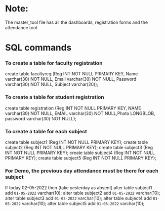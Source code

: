 # Note:
The master_tool file has all the dashboards, registration forms and the attendance tool.

# SQL commands

### To create a table for faculty registration

create table facultyreg (Reg INT NOT NULL PRIMARY KEY, Name varchar(30) NOT NULL, Email varchar(30) NOT NULL, Password varchar(30) NOT NULL, Subject varchar(20));

###  To create a table for student registration

create table registration (Reg INT NOT NULL PRIMARY KEY, NAME varchar(30) NOT NULL, EMAIL varchar(30) NOT NULL,Photo LONGBLOB, password varchar(30) NOT NULL);

### To create a table for each subject

create table subject1 (Reg INT NOT NULL PRIMARY KEY);
create table subject2 (Reg INT NOT NULL PRIMARY KEY);
create table subject3 (Reg INT NOT NULL PRIMARY KEY);
create table subject4 (Reg INT NOT NULL PRIMARY KEY);
create table subject5 (Reg INT NOT NULL PRIMARY KEY);


### For Demo, the previous day attendance must be there for each subject<br>
If today 02-05-2022 then (take yesterday as absent)
alter table subject1 add `01-05-2022` varchar(10);
alter table subject2 add `01-05-2022` varchar(10);
alter table subject3 add `01-05-2022` varchar(10);
alter table subject4 add `01-05-2022` varchar(10);
alter table subject5 add `01-05-2022` varchar(10);



